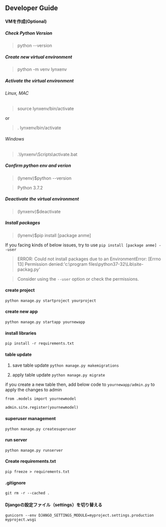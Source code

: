 ## Developer Guide

#### VMを作成(Optional)

##### Check Python Version
>python --version

##### Create new virtual environment
>python -m venv lynxenv

##### Activate the virtual environment
###### Linux, MAC
>source lynxenv/bin/activate

or

>. lynxenv/bin/activate

###### Windows
>.\lynxenv\Scripts\activate.bat

##### Confirm python env and verion
>(lynenv)$python --version

>Python 3.7.2

##### Deactivate the virtual environment
>(lynxenv)$deactivate

##### Install packages
>(lynenv)$pip install [package anme]

If you facing kinds of below issues, try to use ```pip install [package anme] --user```

>ERROR: Could not install packages due to an EnvironmentError: [Errno 13] Permission denied:'c:\\program files\\python37-32\\Lib\\site-packag.py'

>Consider using the `--user` option or check the permissions.


#### create project
```python manage.py startproject yourproject```

#### create new app
```python manage.py startapp yournewapp```

#### install libraries
```pip install -r requirements.txt```


#### table update

1. save table update
```python manage.py makemigrations ```

2. apply table update
``` python manage.py migrate ```

if you create a new table then, add below code to ```yournewapp/admin.py``` to apply the changes to admin

```from .models import yournewmodel ```

```admin.site.register(yournewmodel)```

#### superuser management
```python manage.py createsuperuser```

#### run server
```python manage.py runserver```

#### Create requirements.txt
```pip freeze > requirements.txt```

#### .gitignore
```git rm -r --cached .```

#### Djangoの設定ファイル（settings）を切り替える
```gunicorn --env DJANGO_SETTINGS_MODULE=myproject.settings.production myproject.wsgi```
